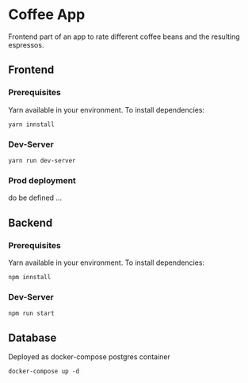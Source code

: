 #  Coffee App

Frontend part of an app to rate different coffee beans and the resulting espressos.


## Frontend

### Prerequisites
Yarn available in your environment. To install dependencies:
```
yarn innstall
```

###  Dev-Server
```
yarn run dev-server
```

### Prod deployment
do be defined ...


## Backend

### Prerequisites
Yarn available in your environment. To install dependencies:
```
npm innstall
```

###  Dev-Server
```
npm run start
```


## Database
Deployed as docker-compose postgres container

```
docker-compose up -d
```
